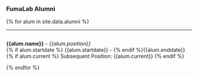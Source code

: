 
<b><h3> FumaLab Alumni </h3> </b>

{% for alum in site.data.alumni %}
<hr>
<div id = "{{alum.name}}" style="padding-top: 60px; margin-top: -60px;">
<p><strong>{{alum.name}}</strong> - <em>{{alum.position}}</em><br>
{% if alum.startdate %} {{alum.startdate}} - {% endif %}{{alum.enddate}} <br>
{% if alum.current %} Subsequent Position: {{alum.current}} {% endif %} </p>
</div> {% endfor %}

